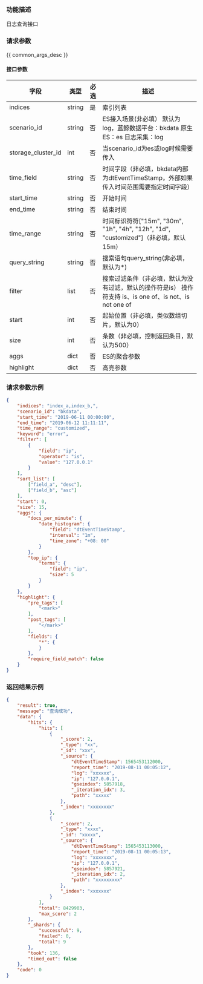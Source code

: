 ### 功能描述

日志查询接口

### 请求参数

{{ common_args_desc }}

#### 接口参数

| 字段      |  类型      | 必选   |  描述      |
|-----------|------------|--------|------------|
| indices         |  string    | 是     | 索引列表 |
| scenario_id         |  string    | 否     | ES接入场景(非必填） 默认为log，蓝鲸数据平台：bkdata 原生ES：es 日志采集：log |
| storage_cluster_id  |  int   | 否     | 当scenario_id为es或log时候需要传入 |
| time_field  |  string   | 否     | 时间字段（非必填，bkdata内部为dtEventTimeStamp，外部如果传入时间范围需要指定时间字段） |
| start_time  |  string   | 否     | 开始时间 |
| end_time  |  string   | 否     | 结束时间 |
| time_range  |  string  | 否     | 时间标识符符["15m", "30m", "1h", "4h", "12h", "1d", "customized"]（非必填，默认15m） |
| query_string  |  string   | 否     | 搜索语句query_string(非必填，默认为*) |
| filter  |  list   | 否     | 搜索过滤条件（非必填，默认为没有过滤，默认的操作符是is） 操作符支持 is、is one of、is not、is not one of |
| start  |  int   | 否     | 起始位置（非必填，类似数组切片，默认为0） |
| size  |  int   | 否     | 条数（非必填，控制返回条目，默认为500） |
| aggs  |  dict   | 否     | ES的聚合参数 |
| highlight  |  dict   | 否     | 高亮参数 |


### 请求参数示例

```json
{
    "indices": "index_a,index_b,",
    "scenario_id": "bkdata",
    "start_time": "2019-06-11 00:00:00",
    "end_time": "2019-06-12 11:11:11",
    "time_range": "customized",
    "keyword": "error",
    "filter": [
        {
            "field": "ip",
            "operator": "is",
            "value": "127.0.0.1"
        }
    ],
    "sort_list": [
        ["field_a", "desc"],
        ["field_b", "asc"]
    ],
    "start": 0,
    "size": 15,
    "aggs": {
        "docs_per_minute": {
            "date_histogram": {
                "field": "dtEventTimeStamp",
                "interval": "1m",
                "time_zone": "+08: 00"
            }
        },
        "top_ip": {
            "terms": {
                "field": "ip",
                "size": 5
            }
        }
    },
    "highlight": {
        "pre_tags": [
            "<mark>"
        ],
        "post_tags": [
            "</mark>"
        ],
        "fields": {
            "*": {
            }
        },
        "require_field_match": false
    }
}
```

### 返回结果示例

```json
{
    "result": true,
    "message": "查询成功",
    "data": {
        "hits": {
            "hits": [
                {
                    "_score": 2,
                    "_type": "xx",
                    "_id": "xxx",
                    "_source": {
                        "dtEventTimeStamp": 1565453112000,
                        "report_time": "2019-08-11 00:05:12",
                        "log": "xxxxxx",
                        "ip": "127.0.0.1",
                        "gseindex": 5857918,
                        "_iteration_idx": 3,
                        "path": "xxxxx"
                    },
                    "_index": "xxxxxxxx"
                },
                {
                    "_score": 2,
                    "_type": "xxxx",
                    "_id": "xxxxx",
                    "_source": {
                        "dtEventTimeStamp": 1565453113000,
                        "report_time": "2019-08-11 00:05:13",
                        "log": "xxxxxxx",
                        "ip": "127.0.0.1",
                        "gseindex": 5857921,
                        "_iteration_idx": 2,
                        "path": "xxxxxxxxx"
                    },
                    "_index": "xxxxxxx"
                }
            ],
            "total": 8429903,
            "max_score": 2
        },
        "_shards": {
            "successful": 9,
            "failed": 0,
            "total": 9
        },
        "took": 136,
        "timed_out": false
    },
    "code": 0
}
```

